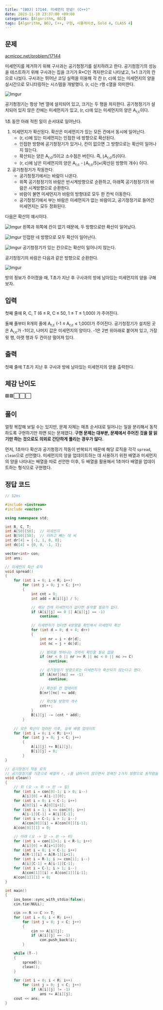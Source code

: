 ```yaml
---
title: "[BOJ] 17144. 미세먼지 안녕! (C++)"
date: 2023-11-10 23:37:00 +09:00
categories: [Algorithm, BOJ]
tags: [Algorithm, BOJ, C++, 구현, 시뮬레이션, Gold 4, CLASS 4]
---
```

## **문제**
[acmicpc.net/problem/17144](https://www.acmicpc.net/problem/17144)
<br>

미세먼지를 제거하기 위해 구사과는 공기청정기를 설치하려고 한다. 공기청정기의 성능을 테스트하기 위해 구사과는 집을 크기가 R×C인 격자판으로 나타냈고, 1×1 크기의 칸으로 나눴다. 구사과는 뛰어난 코딩 실력을 이용해 각 칸 (r, c)에 있는 미세먼지의 양을 실시간으로 모니터링하는 시스템을 개발했다. (r, c)는 r행 c열을 의미한다.

![Imgur](https://i.imgur.com/izb7fz8.png)

공기청정기는 항상 1번 열에 설치되어 있고, 크기는 두 행을 차지한다. 공기청정기가 설치되어 있지 않은 칸에는 미세먼지가 있고, (r, c)에 있는 미세먼지의 양은 A<sub>r,c</sub>이다.

1초 동안 아래 적힌 일이 순서대로 일어난다.

1. 미세먼지가 확산된다. 확산은 미세먼지가 있는 모든 칸에서 동시에 일어난다.
    - (r, c)에 있는 미세먼지는 인접한 네 방향으로 확산된다.
    - 인접한 방향에 공기청정기가 있거나, 칸이 없으면 그 방향으로는 확산이 일어나지 않는다.
    - 확산되는 양은 A<sub>r,c</sub>/5이고 소수점은 버린다. 즉, ⌊A<sub>r,c</sub>/5⌋이다.
    - (r, c)에 남은 미세먼지의 양은 A<sub>r,c</sub> - ⌊A<sub>r,c</sub>/5⌋×(확산된 방향의 개수) 이다.
2. 공기청정기가 작동한다.
    - 공기청정기에서는 바람이 나온다.
    - 위쪽 공기청정기의 바람은 반시계방향으로 순환하고, 아래쪽 공기청정기의 바람은 시계방향으로 순환한다.
    - 바람이 불면 미세먼지가 바람의 방향대로 모두 한 칸씩 이동한다.
    - 공기청정기에서 부는 바람은 미세먼지가 없는 바람이고, 공기청정기로 들어간 미세먼지는 모두 정화된다.

다음은 확산의 예시이다.

![Imgur](https://i.imgur.com/04x4omc.png)
왼쪽과 위쪽에 칸이 없기 때문에, 두 방향으로만 확산이 일어났다.

![Imgur](https://i.imgur.com/kR3bkDU.png)
인접한 네 방향으로 모두 확산이 일어난다.

![Imgur](https://i.imgur.com/oiJqob9.png)
공기청정기가 있는 칸으로는 확산이 일어나지 않는다.

공기청정기의 바람은 다음과 같은 방향으로 순환한다.

![Imgur](https://i.imgur.com/nBLlOkO.png)

방의 정보가 주어졌을 때, T초가 지난 후 구사과의 방에 남아있는 미세먼지의 양을 구해보자.
<br>

## **입력**
첫째 줄에 R, C, T (6 ≤ R, C ≤ 50, 1 ≤ T ≤ 1,000) 가 주어진다.

둘째 줄부터 R개의 줄에 A<sub>r,c</sub> (-1 ≤ A<sub>r,c</sub> ≤ 1,000)가 주어진다. 공기청정기가 설치된 곳은 A<sub>r,c</sub>가 -1이고, 나머지 값은 미세먼지의 양이다. -1은 2번 위아래로 붙어져 있고, 가장 윗 행, 아랫 행과 두 칸이상 떨어져 있다.
<br>

## **출력**
첫째 줄에 T초가 지난 후 구사과 방에 남아있는 미세먼지의 양을 출력한다.
<br>

## **체감 난이도**
🟩🟩⬜⬜⬜
<br>

## **풀이**
얼핏 복잡해 보일 수는 있지만, 문제 자체는 매초 순서대로 일어나는 일을 분리해서 동작하도록 구현하기만 하면 되는 문제였다. **구현 문제는 대부분, 문제에서 주어진 것을 잘 읽기만 하는 것으로도 의외로 간단하게 풀리는 경우가 많다.**

먼저, 1초마다 확산과 공기청정기 작동이 반복되기 때문에 해당 로직을 각각 `spread`, `clean`으로 선언했다.
미세먼지의 양을 업데이트하는 데 사용하기 위한 배열과 미세먼지의 양을 나타내는 배열을 따로 선언한 이후, 두 배열을 활용해서 1초마다 배열을 업데이트하는 형식으로 구현했다.
<br>

## **정답 코드**
```c++
// 52ms

#include <iostream>
#include <vector>

using namespace std;

int R, C, T;
int A[50][50];  // 미세먼지
int B[50][50];  // 더하고 빼는 데 써
int dr[4] = {-1, 1, 0, 0};
int dc[4] = {0, 0, -1, 1};

vector<int> con;
int ans;

// 미세먼지 확산 로직
void spread()
{
    for (int i = 0; i < R; i++)
        for (int j = 0; j < C; j++)
        {
            int cnt = 0;
            int add = A[i][j] / 5;

            // 해당 칸에 미세먼지가 없다면 동작할 필요가 없다.
            if (A[i][j] == 0 || A[i][j] == -1)
                continue;
            
            // 미세먼지가 있다면 4방향을 확인해서 미세먼지 확산
            for (int d = 0; d < 4; d++)
            {
                int nr = i + dr[d];
                int nc = j + dc[d];

                // 범위를 벗어나는 것까지 확인할 필요 없음
                if (nr < 0 || nr >= R || nc < 0 || nc >= C)
                    continue;

                // 공기청정기 방향으로는 미세먼지가 확산되지 않는다고 했다.
                if (A[nr][nc] == -1)
                    continue;
                
                // 확산된 칸 업데이트
                B[nr][nc] += add;

                // 확산될 방향의 개수
                cnt++;
            }
            B[i][j] -= (cnt * add);
        }
    
    // 모든 확산이 정리된 이후, 실제 배열 업데이트        
    for (int i = 0; i < R; i++)
        for (int j = 0; j < C; j++)
        {
            A[i][j] += B[i][j];
            B[i][j] = 0;
        }
}

// 공기청정기 작동 로직
// 공기청정기를 기준으로 배열의 r, c를 넘어서지 않으면서 정해진 2가지 방향으로 동작함을 고려하여 2가지 로직 동시 진행
void clean()
{
    // 위 (오 -> 위 -> 왼 -> 밑)
    for (int i = con[0]-1; i > 0; i--)
        A[i][0] = A[i-1][0];
    for (int i = 0; i < C-1; i++)
        A[0][i] = A[0][i+1];
    for (int i = 1; i <= con[0]; i++)
        A[i-1][C-1] = A[i][C-1];
    for (int i = C-1; i > 1; i--)
        A[con[0]][i] = A[con[0]][i-1];
    A[con[0]][1] = 0;

    // 아래 (오 -> 밑 -> 왼 -> 위)
    for (int i = con[1]+1; i < R-1; i++)
        A[i][0] = A[i+1][0];
    for (int i = 0; i < C-1; i++)
        A[R-1][i] = A[R-1][i+1];
    for (int i = R-1; i >= con[1]; i--)
        A[i][C-1] = A[i-1][C-1];
    for (int i = C-1; i > 1; i--)
        A[con[1]][i] = A[con[1]][i-1];
    A[con[1]][1] = 0;
}

int main()
{
    ios_base::sync_with_stdio(false);
    cin.tie(NULL);

    cin >> R >> C >> T;
    for (int i = 0; i < R; i++)
        for (int j = 0; j < C; j++)
        {
            cin >> A[i][j];
            if (A[i][j] == -1)
                con.push_back(i);
        }

    while (T--)
    {
        spread();
        clean();
    }
    
    for (int i = 0; i < R; i++)
        for (int j = 0; j < C; j++)
            if (A[i][j] != -1)
                ans += A[i][j];
    cout << ans;
}
```